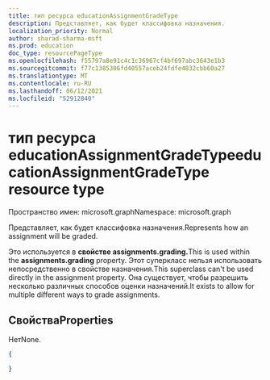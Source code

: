 ```yaml
---
title: тип ресурса educationAssignmentGradeType
description: Представляет, как будет классифовка назначения.
localization_priority: Normal
author: sharad-sharma-msft
ms.prod: education
doc_type: resourcePageType
ms.openlocfilehash: f55797a8e91c4c1c36967cf4bf697abc3643e1b3
ms.sourcegitcommit: f77c1385306fd40557aceb24fdfe4832cbb60a27
ms.translationtype: MT
ms.contentlocale: ru-RU
ms.lasthandoff: 06/12/2021
ms.locfileid: "52912840"
---
```

# <a name="educationassignmentgradetype-resource-type"></a><span data-ttu-id="387a4-103">тип ресурса educationAssignmentGradeType</span><span class="sxs-lookup"><span data-stu-id="387a4-103">educationAssignmentGradeType resource type</span></span>

<span data-ttu-id="387a4-104">Пространство имен: microsoft.graph</span><span class="sxs-lookup"><span data-stu-id="387a4-104">Namespace: microsoft.graph</span></span>

<span data-ttu-id="387a4-105">Представляет, как будет классифовка назначения.</span><span class="sxs-lookup"><span data-stu-id="387a4-105">Represents how an assignment will be graded.</span></span>

<span data-ttu-id="387a4-106">Это используется в **свойстве assignments.grading.**</span><span class="sxs-lookup"><span data-stu-id="387a4-106">This is used within the **assignments.grading** property.</span></span> <span data-ttu-id="387a4-107">Этот суперкласс нельзя использовать непосредственно в свойстве назначения.</span><span class="sxs-lookup"><span data-stu-id="387a4-107">This superclass can't be used directly in the assignment property.</span></span> <span data-ttu-id="387a4-108">Она существует, чтобы разрешить несколько различных способов оценки назначений.</span><span class="sxs-lookup"><span data-stu-id="387a4-108">It exists to allow for multiple different ways to grade assignments.</span></span>


## <a name="properties"></a><span data-ttu-id="387a4-109">Свойства</span><span class="sxs-lookup"><span data-stu-id="387a4-109">Properties</span></span>

<span data-ttu-id="387a4-110">Нет</span><span class="sxs-lookup"><span data-stu-id="387a4-110">None.</span></span>

<!-- {
  "blockType": "resource",
  "optionalProperties": [

  ],
  "@odata.type": "microsoft.graph.educationAssignmentGradeType"
}-->

```json
{

}

```

<!-- uuid: 8fcb5dbc-d5aa-4681-8e31-b001d5168d79
2015-10-25 14:57:30 UTC -->
<!--
{
  "type": "#page.annotation",
  "description": "educationAssignmentGradeType resource",
  "keywords": "",
  "section": "documentation",
  "tocPath": "",
  "suppressions": []
}
-->


